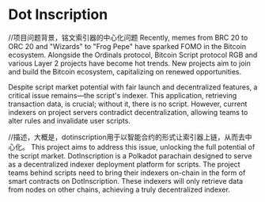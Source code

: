 # Dot Inscription

//项目问题背景，铭文索引器的中心化问题
Recently, memes from BRC 20 to ORC 20 and "Wizards" to "Frog Pepe" have sparked FOMO in the Bitcoin ecosystem. Alongside the Ordinals protocol, Bitcoin Script protocol RGB and various Layer 2 projects have become hot trends. New projects aim to join and build the Bitcoin ecosystem, capitalizing on renewed opportunities.

Despite script market potential with fair launch and decentralized features, a critical issue remains—the script's indexer. This application, retrieving transaction data, is crucial; without it, there is no script. However, current indexers on project servers contradict decentralization, allowing teams to alter rules and invalidate user scripts.

//描述，大概是，dotinscription用于以智能合约的形式让索引器上链，从而去中心化。
This project aims to address this issue, unlocking the full potential of the script market. DotInscription is a Polkadot parachain designed to serve as a decentralized indexer deployment platform for scripts. The project teams behind scripts need to bring their indexers on-chain in the form of smart contracts on DotInscription. These indexers will only retrieve data from nodes on other chains, achieving a truly decentralized indexer.